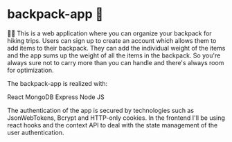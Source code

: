 # backpack-app :slightly_smiling_face:
:hiking_boot::hiking_boot:
This is a web application where you can organize your backpack for hiking trips.
Users can sign up to create an account which allows them to add items to their backpack. 
They can add the individual weight of the items and the app sums up the weight of all the items in the backpack.
So you're always sure not to carry more than you can handle and there's always room for optimization.

The backpack-app is realized with:

React
MongoDB
Express
Node JS

The authentication of the app is secured by technologies such as JsonWebTokens, Bcrypt and HTTP-only cookies. 
In the frontend I'll be using react hooks and the context API to deal with the state management of the user authentication.
